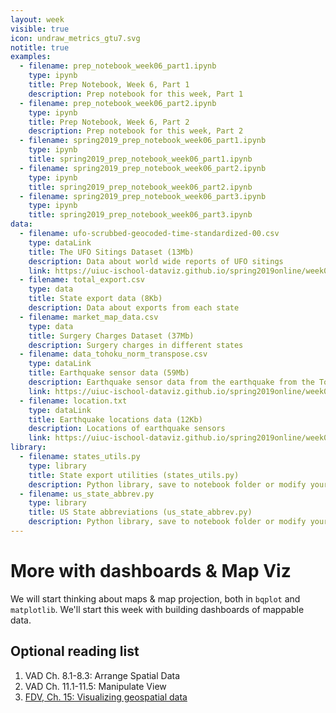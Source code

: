 ```yaml
---
layout: week
visible: true
icon: undraw_metrics_gtu7.svg
notitle: true
examples:
  - filename: prep_notebook_week06_part1.ipynb
    type: ipynb
    title: Prep Notebook, Week 6, Part 1
    description: Prep notebook for this week, Part 1
  - filename: prep_notebook_week06_part2.ipynb
    type: ipynb
    title: Prep Notebook, Week 6, Part 2
    description: Prep notebook for this week, Part 2
  - filename: spring2019_prep_notebook_week06_part1.ipynb
    type: ipynb
    title: spring2019_prep_notebook_week06_part1.ipynb
  - filename: spring2019_prep_notebook_week06_part2.ipynb
    type: ipynb
    title: spring2019_prep_notebook_week06_part2.ipynb
  - filename: spring2019_prep_notebook_week06_part3.ipynb
    type: ipynb
    title: spring2019_prep_notebook_week06_part3.ipynb
data:
  - filename: ufo-scrubbed-geocoded-time-standardized-00.csv
    type: dataLink
    title: The UFO Sitings Dataset (13Mb)
    description: Data about world wide reports of UFO sitings
    link: https://uiuc-ischool-dataviz.github.io/spring2019online/week04/data/ufo-scrubbed-geocoded-time-standardized-00.csv
  - filename: total_export.csv
    type: data
    title: State export data (8Kb)
    description: Data about exports from each state
  - filename: market_map_data.csv
    type: data
    title: Surgery Charges Dataset (37Mb)
    description: Surgery charges in different states
  - filename: data_tohoku_norm_transpose.csv
    type: dataLink
    title: Earthquake sensor data (59Mb)
    description: Earthquake sensor data from the earthquake from the Tohoku earthquake in 2011
    link: https://uiuc-ischool-dataviz.github.io/spring2019online/week08/data/data_tohoku_norm_transpose.csv
  - filename: location.txt
    type: dataLink
    title: Earthquake locations data (12Kb)
    description: Locations of earthquake sensors
    link: https://uiuc-ischool-dataviz.github.io/spring2019online/week08/data/location.txt
library:
  - filename: states_utils.py
    type: library
    title: State export utilities (states_utils.py)
    description: Python library, save to notebook folder or modify your path if you know how to do that
  - filename: us_state_abbrev.py
    type: library
    title: US State abbreviations (us_state_abbrev.py)
    description: Python library, save to notebook folder or modify your path if you know how to do that
---
```


# More with dashboards & Map Viz

We will start thinking about maps & map projection, both in `bqplot` and `matplotlib`.  We'll start this week with building dashboards of mappable data.

<!-- ## Downloads

### Data:

 * <a href="https://uiuc-ischool-dataviz.github.io/spring2019online/week04/data/ufo-scrubbed-geocoded-time-standardized-00.csv" download>The UFO Sitings Dataset (13Mb) - ufo-scrubbed-geocoded-time-standardized-00.csv</a>
 * <a href='total_export.csv' download>State export data (8Kb) - total_export.csv</a>
 * <a href="market_map_data.csv" download>Backup: Surgery Charges Dataset (37Mb) - market_map_data.csv</a>

#### This might not be used until next week:
 * <a href="https://uiuc-ischool-dataviz.github.io/spring2019online/week08/data/data_tohoku_norm_transpose.csv" download>Earthquake sensor data (59Mb) - data_tohoku_norm_transpose.csv</a>
 * <a href="https://uiuc-ischool-dataviz.github.io/spring2019online/week08/data/location.txt" download>Earthquake locations data (12Kb) - location.txt</a>


### Resources:

 * <a href='states_utils.py' download>State export utilities (Python library) - states_utils.py</a>
 * <a href='us_state_abbrev.py' download>US State abbreviations (Python library) - us_state_abbrev.py</a>
-->

## Optional reading list

 1. VAD Ch. 8.1-8.3: Arrange Spatial Data 
 2. VAD Ch. 11.1-11.5: Manipulate View 
 3. <a href="https://serialmentor.com/dataviz/geospatial-data.html">FDV, Ch. 15: Visualizing geospatial data</a>
